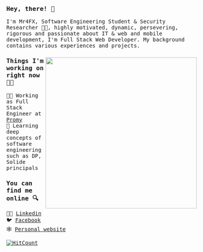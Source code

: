 ### <samp>Hey, there! 👋 </samp>

<samp>
I'm Mr4FX, Software Engineering Student & Security Researcher 👨‍🎓, highly motivated, dynamic, persevering, rigorous and passionate about IT & web and mobile development, I'm Full Stack Web Developer. My background contains various experiences and projects.

<p>
  <a href="https://blog.stephenajulu.com/"><img width="400" align='right' src="https://github-readme-stats.vercel.app/api?username=mr4fx&show_icons=true&hide_border=true"></a>
</p>

### Things I'm working on right now 👨‍💻

👨‍💻 Working as Full Stack Engineer at [Promy](https://www.atigmedia.ma/)<br>
📘 Learning deep concepts of software engineering such as DP, Solide principals


### You can find me online 🔍

👨‍💼 [Linkedin](https://www.linkedin.com/in/mr4fx/)<br>
🐦 [Facebook](https://www.facebook.com/mrafxx)<br>
🕸️ [Personal website](https://mr4fx.github.io/)<br>

[![HitCount](http://hits.dwyl.com/mr4fx/mr4fx.svg)](http://hits.dwyl.com/mr4fx/mr4fx)

</smap>
